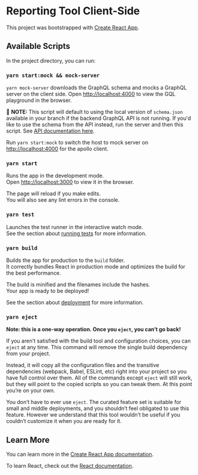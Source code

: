 # Reporting Tool Client-Side

This project was bootstrapped with [Create React App](https://github.com/facebook/create-react-app).

## Available Scripts

In the project directory, you can run:

### `yarn start:mock && mock-server`

`yarn mock-server` downloads the GraphQL schema and mocks a GraphQL server on the client side. Open [http://localhost:4000](http://localhost:4000) to view the GQL playground in the browser.

📝 **NOTE:** This script will default to using the local version of `schema.json` available in your branch if the backend GraphQL API is not running. If you'd like to use the schema from the API instead, run the server and then this script. See [API documentation here](../../../api/README.md).

Run `yarn start:mock` to switch the host to mock server on [http://localhost:4000](http://localhost:4000) for the apollo client.


### `yarn start`

Runs the app in the development mode.\
Open [http://localhost:3000](http://localhost:3000) to view it in the browser.

The page will reload if you make edits.\
You will also see any lint errors in the console.

### `yarn test`

Launches the test runner in the interactive watch mode.\
See the section about [running tests](https://facebook.github.io/create-react-app/docs/running-tests) for more information.

### `yarn build`

Builds the app for production to the `build` folder.\
It correctly bundles React in production mode and optimizes the build for the best performance.

The build is minified and the filenames include the hashes.\
Your app is ready to be deployed!

See the section about [deployment](https://facebook.github.io/create-react-app/docs/deployment) for more information.

### `yarn eject`

**Note: this is a one-way operation. Once you `eject`, you can’t go back!**

If you aren’t satisfied with the build tool and configuration choices, you can `eject` at any time. This command will remove the single build dependency from your project.

Instead, it will copy all the configuration files and the transitive dependencies (webpack, Babel, ESLint, etc) right into your project so you have full control over them. All of the commands except `eject` will still work, but they will point to the copied scripts so you can tweak them. At this point you’re on your own.

You don’t have to ever use `eject`. The curated feature set is suitable for small and middle deployments, and you shouldn’t feel obligated to use this feature. However we understand that this tool wouldn’t be useful if you couldn’t customize it when you are ready for it.

## Learn More

You can learn more in the [Create React App documentation](https://facebook.github.io/create-react-app/docs/getting-started).

To learn React, check out the [React documentation](https://reactjs.org/).
